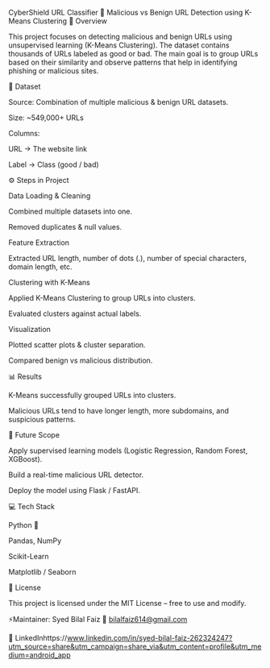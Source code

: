 CyberShield URL Classifier 
🚀 Malicious vs Benign URL Detection using K-Means Clustering
📌 Overview

This project focuses on detecting malicious and benign URLs using unsupervised learning (K-Means Clustering). The dataset contains thousands of URLs labeled as good or bad. The main goal is to group URLs based on their similarity and observe patterns that help in identifying phishing or malicious sites.

📂 Dataset

Source: Combination of multiple malicious & benign URL datasets.

Size: ~549,000+ URLs

Columns:

URL → The website link

Label → Class (good / bad)

⚙️ Steps in Project

Data Loading & Cleaning

Combined multiple datasets into one.

Removed duplicates & null values.

Feature Extraction

Extracted URL length, number of dots (.), number of special characters, domain length, etc.

Clustering with K-Means

Applied K-Means Clustering to group URLs into clusters.

Evaluated clusters against actual labels.

Visualization

Plotted scatter plots & cluster separation.

Compared benign vs malicious distribution.

📊 Results

K-Means successfully grouped URLs into clusters.

Malicious URLs tend to have longer length, more subdomains, and suspicious patterns.

🔮 Future Scope

Apply supervised learning models (Logistic Regression, Random Forest, XGBoost).

Build a real-time malicious URL detector.

Deploy the model using Flask / FastAPI.

💻 Tech Stack

Python 🐍

Pandas, NumPy

Scikit-Learn

Matplotlib / Seaborn

📜 License

This project is licensed under the MIT License – free to use and modify.

⚡Maintainer: Syed Bilal Faiz
📧 bilalfaiz614@gmail.com

🔗 LinkedInhttps://www.linkedin.com/in/syed-bilal-faiz-262324247?utm_source=share&utm_campaign=share_via&utm_content=profile&utm_medium=android_app 

